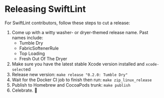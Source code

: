 # Releasing SwiftLint

For SwiftLint contributors, follow these steps to cut a release:

1. Come up with a witty washer- or dryer-themed release name. Past names include:
    * Tumble Dry
    * FabricSoftenerRule
    * Top Loading
    * Fresh Out Of The Dryer
1. Make sure you have the latest stable Xcode version installed and
  `xcode-select`ed
1. Release new version: `make release "0.2.0: Tumble Dry"`
1. Wait for the Docker CI job to finish then run: `make zip_linux_release`
1. Publish to Homebrew and CocoaPods trunk: `make publish`
1. Celebrate. :tada:
